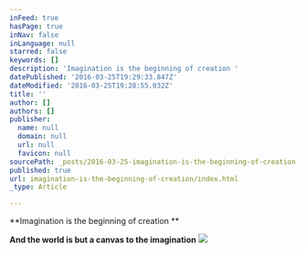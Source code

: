 ```yaml
---
inFeed: true
hasPage: true
inNav: false
inLanguage: null
starred: false
keywords: []
description: 'Imagination is the beginning of creation '
datePublished: '2016-03-25T19:29:33.847Z'
dateModified: '2016-03-25T19:28:55.032Z'
title: ''
author: []
authors: []
publisher:
  name: null
  domain: null
  url: null
  favicon: null
sourcePath: _posts/2016-03-25-imagination-is-the-beginning-of-creation.md
published: true
url: imagination-is-the-beginning-of-creation/index.html
_type: Article

---
```

**Imagination is the beginning of creation **

**And the world is but a canvas to the imagination**
![](https://the-grid-user-content.s3-us-west-2.amazonaws.com/1964f9b7-79a8-468e-841f-3e8072ac90cf.jpg)